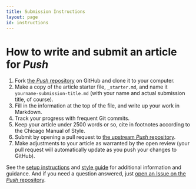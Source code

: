 ```yaml
---
title: Submission Instructions
layout: page
id: instructions
---
```


# How to write and submit an article for *Push*

1. Fork [the *Push* repository](https://github.com/cwcon/push) on GitHub and clone
   it to your computer.
1. Make a copy of the article starter file, `_starter.md`, and name it
  `yourname-submission-title.md` (with your name and actual submission title, of course).
1. Fill in the information at the top of the file, and write up your work in Markdown.
1. Track your progress with frequent Git commits.
1. Keep your article under 2500 words or so, cite in footnotes according to the Chicago Manual of
   Style.
1. Submit by opening a pull request to
   [the upstream *Push* repository](https://github.com/cwcon/push).
1. Make adjustments to your article as warranted by the open review (your pull request will
   automatically update as you push your changes to GitHub).

See the [setup instructions](/setup.html) and [style guide](/style-guide.html) for additional
information and guidance. And if you need a question answered, just
[open an Issue on the *Push* repository](https://github.com/cwcon/push/issues/new).
